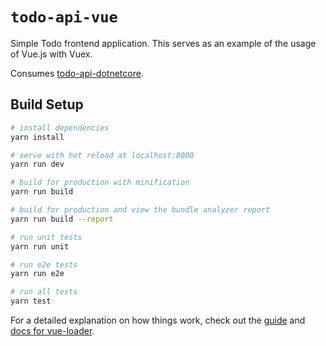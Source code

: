# `todo-api-vue`

Simple Todo frontend application. This serves as an example of the usage of Vue.js with Vuex.

Consumes [todo-api-dotnetcore](https://github.com/dalailomo/todo-api-dotnetcore).

## Build Setup

``` bash
# install dependencies
yarn install

# serve with hot reload at localhost:8080
yarn run dev

# build for production with minification
yarn run build

# build for production and view the bundle analyzer report
yarn run build --report

# run unit tests
yarn run unit

# run e2e tests
yarn run e2e

# run all tests
yarn test
```

For a detailed explanation on how things work, check out the [guide](http://vuejs-templates.github.io/webpack/) and [docs for vue-loader](http://vuejs.github.io/vue-loader).

